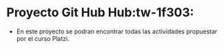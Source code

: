 # Proyecto Git Hub Hub:tw-1f303:

* En este proyecto se podran encontrar todas las actividades propuestar por el curso Platzi.
